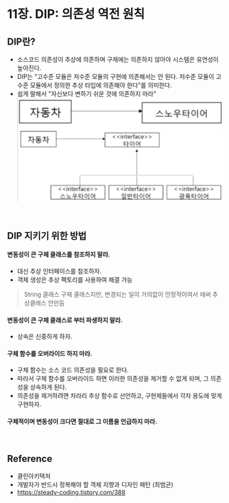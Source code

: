 # 11장. DIP: 의존성 역전 원칙

## DIP란?
- 소스코드 의존성이 추상에 의존하며 구체에는 의존하지 않아야 시스템은 유연성이 높아진다. 
- DIP는 "고수준 모듈은 저수준 모듈의 구현에 의존해서는 안 된다. 저수준 모듈이 고수준 모듈에서 정의한 추상 타입에 의존해야 한다"를 의미한다. 
- 쉽게 말해서 "자신보다 변하기 쉬운 것에 의존하지 마라"
![picture 6](images/d24dba2b6d4fff9cd6962fd352ab915aaa915a3541ab9d7ee47f7a806f6cca88.png)  
![picture 7](images/3fe8568ebf16449ac03d888d938b0f1364a511b0e8445025cbd5c300e3727f8d.png)  

<br/>

## DIP 지키기 위한 방법
#### 변동성이 큰 구체 클래스를 참조하지 말라.
- 대신 추상 인터페이스를 참조하자.
- 객체 생성은 추상 팩토리를 사용하여 해결 가능
> String 클래스 구체 클래스지만, 변경되는 일이 거의없이 안정적이여서 애써 추상클래스 안만듬
#### 변동성이 큰 구체 클래스로 부터 파생하지 말라.
- 상속은 신중하게 하자.
#### 구체 함수를 오버라이드 하지 마라.
- 구체 함수는 소스 코드 의존성을 필요로 한다.
- 따라서 구체 함수를 오버라이드 하면 이러한 의존성을 제거할 수 없게 되며, 그 의존성을 상속하게 된다.
- 의존성을 제거하려면 차라리 추상 함수로 선언하고, 구현체들에서 각자 용도에 맞게 구현하자.
#### 구체적이며 변동성이 크다면 절대로 그 이름을 언급하지 마라.

<br/>

## Reference
- 클린아키텍처
- 개발자가 반드시 정복해야 할 객체 지향과 디자인 패턴 (최범균)
- https://steady-coding.tistory.com/388